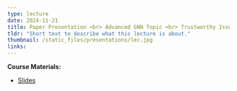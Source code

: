 ```yaml
---
type: lecture
date: 2024-11-21
title: Paper Presentation <br> Advanced GNN Topic <br> Trustworthy Issue
tldr: "Short text to describe what this lecture is about."
thumbnail: /static_files/presentations/lec.jpg
links: 
---
```

**Course Materials:**
- [Slides](/static_files/presentations/slides_lec_16.pdf)

